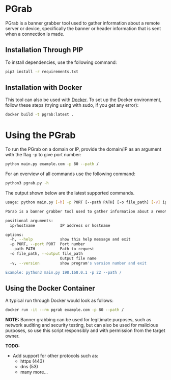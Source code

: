 # PGrab

PGrab is a banner grabber tool used to gather information about a remote server or device, specifically the banner or header information that is sent when a connection is made.

## Installation Through PIP
To install dependencies, use the following command:

```bash
pip3 install -r requirements.txt
```

## Installation with Docker
This tool can also be used with [Docker](https://www.docker.com/). To set up the Docker environment, follow these steps (trying using with sudo, if you get any error):

```bash
docker build -t pgrab:latest .
```

# Using the PGrab
To run the PGrab on a domain or IP, provide the domain/IP as an argument with the flag -p to give port number:
```bash
python main.py example.com -p 80 --path /
```

For an overview of all commands use the following command:

```bash
python3 pgrab.py -h
```

The output shown below are the latest supported commands.

```bash
usage: python main.py [-h] -p PORT [--path PATH] [-o file_path] [-v] ip/hostname

PGrab is a banner grabber tool used to gather information about a remote server or device.

positional arguments:
  ip/hostname           IP address or hostname

options:
  -h, --help            show this help message and exit
  -p PORT, --port PORT  Port number
  --path PATH           Path to request
  -o file_path, --output file_path
                        Output file name
  -v, --version         show program's version number and exit

Example: python3 main.py 198.168.0.1 -p 22 --path /
```

## Using the Docker Container

A typical run through Docker would look as follows:

```bash
docker run -it --rm pgrab example.com -p 80 --path /
```

**NOTE:** Banner grabbing can be used for legitimate purposes, such as network auditing and security testing, but can also be used for malicious purposes, so use this script responsibly and with permission from the target owner.

**TODO:**
  * Add support for other protocols such as:
    * https (443)
    * dns (53)
    * many more...